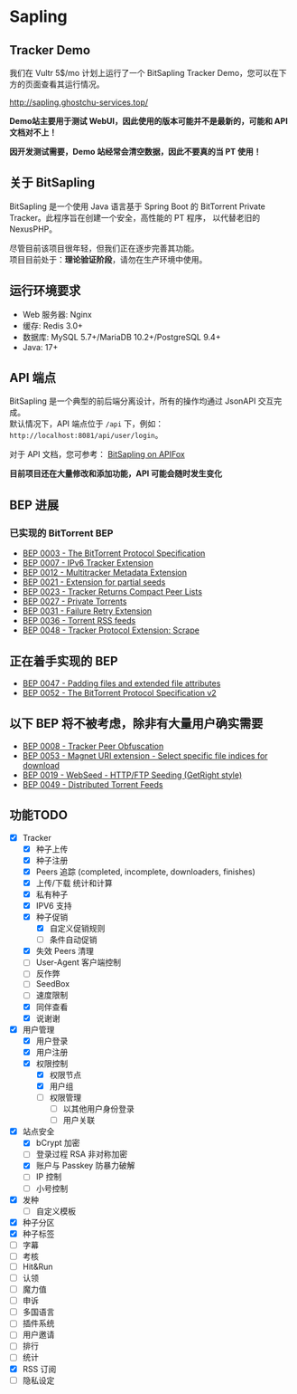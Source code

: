 ﻿# Sapling

## Tracker Demo

我们在 Vultr 5$/mo 计划上运行了一个 BitSapling Tracker Demo，您可以在下方的页面查看其运行情况。

http://sapling.ghostchu-services.top/

**Demo站主要用于测试 WebUI，因此使用的版本可能并不是最新的，可能和 API 文档对不上！**

**因开发测试需要，Demo 站经常会清空数据，因此不要真的当 PT 使用！**

## 关于 BitSapling

BitSapling 是一个使用 Java 语言基于 Spring Boot 的 BitTorrent Private Tracker。此程序旨在创建一个安全，高性能的 PT 程序，
以代替老旧的 NexusPHP。

尽管目前该项目很年轻，但我们正在逐步完善其功能。  
项目目前处于：<b>理论验证阶段</b>，请勿在生产环境中使用。

## 运行环境要求

* Web 服务器: Nginx
* 缓存: Redis 3.0+
* 数据库: MySQL 5.7+/MariaDB 10.2+/PostgreSQL 9.4+
* Java: 17+

## API 端点

BitSapling 是一个典型的前后端分离设计，所有的操作均通过 JsonAPI 交互完成。  
默认情况下，API 端点位于 `/api` 下，例如：`http://localhost:8081/api/user/login`。

对于 API 文档，您可参考： [BitSapling on APIFox](https://www.apifox.cn/apidoc/shared-ada880b4-d488-4716-93c9-c7f160cd582e)

**目前项目还在大量修改和添加功能，API 可能会随时发生变化**

## BEP 进展

### 已实现的 BitTorrent BEP

* [BEP 0003 - The BitTorrent Protocol Specification](http://bittorrent.org/beps/bep_0003.html)
* [BEP 0007 - IPv6 Tracker Extension](http://bittorrent.org/beps/bep_0007.html)
* [BEP 0012 - Multitracker Metadata Extension](http://bittorrent.org/beps/bep_0012.html)
* [BEP 0021 - Extension for partial seeds](https://www.bittorrent.org/beps/bep_0021.html)
* [BEP 0023 - Tracker Returns Compact Peer Lists](http://bittorrent.org/beps/bep_0023.html)
* [BEP 0027 - Private Torrents](http://bittorrent.org/beps/bep_0027.html)
* [BEP 0031 - Failure Retry Extension](https://www.bittorrent.org/beps/bep_0031.html)
* [BEP 0036 - Torrent RSS feeds](https://www.bittorrent.org/beps/bep_0036.html)
* [BEP 0048 - Tracker Protocol Extension: Scrape](https://www.bittorrent.org/beps/bep_0048.html)

## 正在着手实现的 BEP

* [BEP 0047 - Padding files and extended file attributes](https://www.bittorrent.org/beps/bep_0047.html)
* [BEP 0052 - The BitTorrent Protocol Specification v2](http://bittorrent.org/beps/bep_0052.html)

## 以下 BEP 将不被考虑，除非有大量用户确实需要

* [BEP 0008 - Tracker Peer Obfuscation](http://bittorrent.org/beps/bep_0008.html)
* [BEP 0053 - Magnet URI extension - Select specific file indices for download](http://bittorrent.org/beps/bep_0053.html)
* [BEP 0019 - WebSeed - HTTP/FTP Seeding (GetRight style)](https://www.bittorrent.org/beps/bep_0019.html)
* [BEP 0049 - Distributed Torrent Feeds](https://www.bittorrent.org/beps/bep_0049.html)

## 功能TODO

* [x] Tracker
    * [x] 种子上传
    * [x] 种子注册
    * [x] Peers 追踪 (completed, incomplete, downloaders, finishes)
    * [x] 上传/下载 统计和计算
    * [x] 私有种子
    * [x] IPV6 支持
    * [x] 种子促销
        * [x] 自定义促销规则
        * [ ] 条件自动促销
    * [x] 失效 Peers 清理
    * [ ] User-Agent 客户端控制
    * [ ] 反作弊
    * [ ] SeedBox
  * [ ] 速度限制
  * [x] 同伴查看
  * [x] 说谢谢
* [x] 用户管理
    * [x] 用户登录
    * [x] 用户注册
    * [x] 权限控制
        * [x] 权限节点
        * [x] 用户组
        * [ ] 权限管理
            * [ ] 以其他用户身份登录
            * [ ] 用户关联
* [x] 站点安全
    * [x] bCrypt 加密
    * [ ] 登录过程 RSA 非对称加密
    * [x] 账户与 Passkey 防暴力破解
    * [ ] IP 控制
    * [ ] 小号控制
* [x] 发种
    * [ ] 自定义模板
* [x] 种子分区
* [x] 种子标签
* [ ] 字幕
* [ ] 考核
* [ ] Hit&Run
* [ ] 认领
* [ ] 魔力值
* [ ] 申诉
* [ ] 多国语言
* [ ] 插件系统
* [ ] 用户邀请
* [ ] 排行
* [ ] 统计
* [x] RSS 订阅
* [ ] 隐私设定
